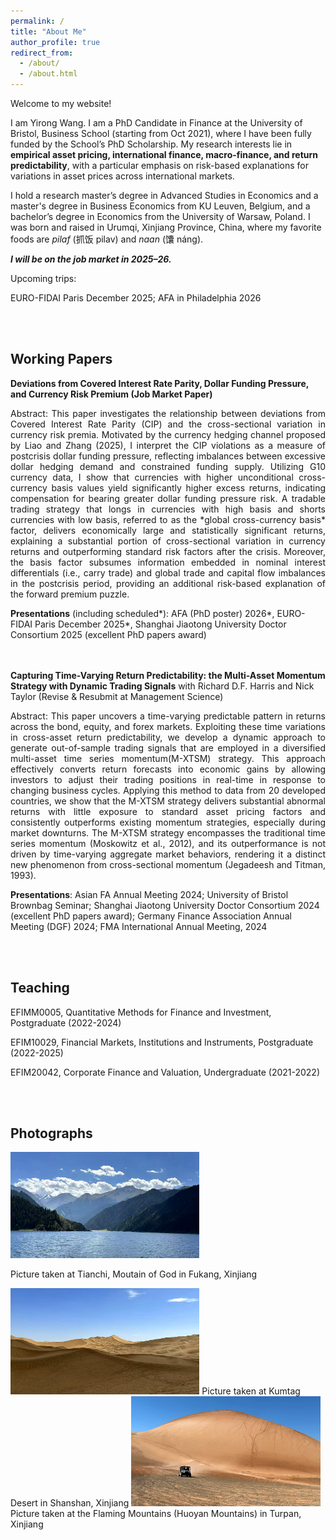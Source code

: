 ```yaml
---
permalink: /
title: "About Me"
author_profile: true
redirect_from: 
  - /about/
  - /about.html
---
```


Welcome to my website! 

I am Yirong Wang. I am a PhD Candidate in Finance at the University of Bristol, Business School (starting from Oct 2021), where I have been fully funded by the School’s PhD Scholarship. My research interests lie in **empirical asset pricing, international finance, macro-finance, and return predictability**, with a particular emphasis on risk-based explanations for variations in asset prices across international markets. 

I hold a research master’s degree in Advanced Studies in Economics and a master's degree in Business Economics from KU Leuven, Belgium, and a bachelor’s degree in Economics from the University of Warsaw, Poland. I was born and raised in Urumqi, Xinjiang Province, China, where my favorite foods are *pilaf* (抓饭 pilav) and *naan* (馕 náng).


***I will be on the job market in 2025–26.***


Upcoming trips:

EURO-FIDAI Paris December 2025; AFA in Philadelphia 2026


<br><br>   <!-- adds two line breaks -->

## Working Papers

**Deviations from Covered Interest Rate Parity, Dollar Funding Pressure, and Currency Risk Premium (Job Market Paper)**
<p align="justify">
Abstract: This paper investigates the relationship between deviations from Covered Interest Rate Parity (CIP)
and the cross-sectional variation in currency risk premia. Motivated by the currency hedging channel proposed
by Liao and Zhang (2025), I interpret the CIP violations as a measure of postcrisis dollar funding pressure,
reflecting imbalances between excessive dollar hedging demand and constrained funding supply. Utilizing G10
currency data, I show that currencies with higher unconditional cross-currency basis values yield significantly
higher excess returns, indicating compensation for bearing greater dollar funding pressure risk. A tradable
trading strategy that longs in currencies with high basis and shorts currencies with low basis, referred to as the
*global cross-currency basis* factor, delivers economically large and statistically significant returns, explaining
a substantial portion of cross-sectional variation in currency returns and outperforming standard risk factors after the crisis. Moreover, the basis factor subsumes information embedded in nominal interest differentials (i.e., carry trade)
and global trade and capital flow imbalances in the postcrisis period, providing an additional risk-based
explanation of the forward premium puzzle.
</p>   

**Presentations** (including scheduled*): AFA (PhD poster) 2026*, EURO-FIDAI Paris December 2025*, Shanghai Jiaotong University Doctor Consortium 2025 (excellent PhD papers award)

<br><br> 
**Capturing Time-Varying Return Predictability: the Multi-Asset Momentum Strategy with Dynamic Trading Signals** with Richard D.F. Harris and Nick Taylor (Revise & Resubmit at Management Science)

<p align="justify">
Abstract: This paper uncovers a time-varying predictable pattern in returns across the bond, equity, and forex markets. Exploiting these time variations in cross-asset return predictability, we develop a dynamic approach to generate out-of-sample trading signals that are employed in a diversified multi-asset time series momentum(M-XTSM) strategy. This approach effectively converts return forecasts into economic gains by allowing investors to adjust their trading positions in real-time in response to changing business cycles. Applying this method to data from 20 developed countries, we show that the M-XTSM strategy delivers substantial abnormal returns with little exposure to standard asset pricing factors and consistently outperforms existing momentum strategies, especially during market downturns. The M-XTSM strategy encompasses the traditional time series momentum (Moskowitz et al., 2012), and its outperformance is not driven by time-varying aggregate market behaviors, rendering it a distinct new phenomenon from cross-sectional momentum (Jegadeesh and Titman, 1993).
</p>   

**Presentations**: Asian FA Annual Meeting 2024; University of Bristol Brownbag Seminar; Shanghai
Jiaotong University Doctor Consortium 2024 (excellent PhD papers award); Germany Finance Association Annual Meeting (DGF) 2024; FMA International Annual Meeting, 2024

<br><br>
## Teaching
EFIMM0005, Quantitative Methods for Finance and Investment, Postgraduate (2022-2024)

EFIM10029, Financial Markets, Institutions and Instruments, Postgraduate (2022-2025)

EFIM20042, Corporate Finance and Valuation, Undergraduate (2021-2022)


<br><br>
## Photographs

<img src="tianchi.png" alt="Picture taken at Tianchi, Moutain of God in Fukang, Xinjiang" width="60%">

Picture taken at Tianchi, Moutain of God in Fukang, Xinjiang

<img src="desert.png" alt="Picture taken at Kumtag Desert in Shanshan, Xinjiang" width="60%">
Picture taken at Kumtag Desert in Shanshan, Xinjiang

<img src="huoyanshan .png" alt="Picture taken at the Flaming Mountains (Huoyan Mountains) in Turpan, Xinjiang" width="60%">
Picture taken at the Flaming Mountains (Huoyan Mountains) in Turpan, Xinjiang
